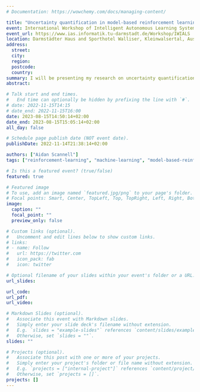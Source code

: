 ```yaml
---
# Documentation: https://wowchemy.com/docs/managing-content/

title: "Uncertainty quantification in model-based reinforcement learning"
event: International Workshop of Intelligent Autonomous Learning Systems 2023
event_url: https://www.ias.informatik.tu-darmstadt.de/Workshop/IWIALS
location: Darmstädter Haus and Sporthotel Walliser, Kleinwalsertal, Austria
address:
  street:
  city:
  region:
  postcode:
  country:
summary: I will be presenting my research on uncertainty quantification in model-based reinforcement learning at the [International Workshop of Intelligent Autonomous Learning Systems 2023](https://www.ias.informatik.tu-darmstadt.de/Workshop/IWIALS).
abstract: 

# Talk start and end times.
#   End time can optionally be hidden by prefixing the line with `#`.
# date: 2022-11-15T14:15
# date_end: 2022-11-15T16:00
date: 2023-08-15T14:50:14+02:00
date_end: 2023-08-15T15:05:14+02:00
all_day: false

# Schedule page publish date (NOT event date).
publishDate: 2022-11-14T21:38:14+02:00

authors: ["Aidan Scannell"]
tags: ["reinforcement-learning", "machine-learning", "model-based-reinforcement-learning"]

# Is this a featured event? (true/false)
featured: true

# Featured image
# To use, add an image named `featured.jpg/png` to your page's folder. 
# Focal points: Smart, Center, TopLeft, Top, TopRight, Left, Right, BottomLeft, Bottom, BottomRight.
image:
  caption: ""
  focal_point: ""
  preview_only: false

# Custom links (optional).
#   Uncomment and edit lines below to show custom links.
# links:
# - name: Follow
#   url: https://twitter.com
#   icon_pack: fab
#   icon: twitter

# Optional filename of your slides within your event's folder or a URL.
url_slides: 

url_code:
url_pdf:
url_video: 

# Markdown Slides (optional).
#   Associate this event with Markdown slides.
#   Simply enter your slide deck's filename without extension.
#   E.g. `slides = "example-slides"` references `content/slides/example-slides.md`.
#   Otherwise, set `slides = ""`.
slides: ""

# Projects (optional).
#   Associate this post with one or more of your projects.
#   Simply enter your project's folder or file name without extension.
#   E.g. `projects = ["internal-project"]` references `content/project/deep-learning/index.md`.
#   Otherwise, set `projects = []`.
projects: []
---
```

